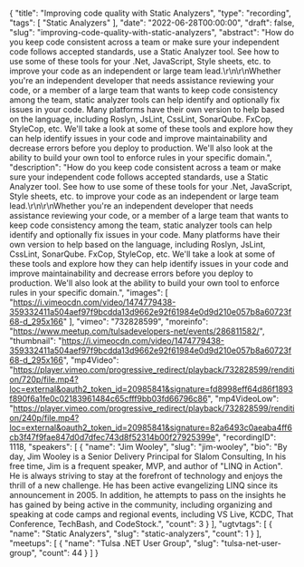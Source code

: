 {
  "title": "Improving code quality with Static Analyzers",
  "type": "recording",
  "tags": [
    "Static Analyzers"
  ],
  "date": "2022-06-28T00:00:00",
  "draft": false,
  "slug": "improving-code-quality-with-static-analyzers",
  "abstract": "How do you keep code consistent across a team or make sure your independent code follows accepted standards, use a Static Analyzer tool. See how to use some of these tools for your .Net, JavaScript, Style sheets, etc. to improve your code as an independent or large team lead.\r\n\r\nWhether you're an independent developer that needs assistance reviewing your code, or a member of a large team that wants to keep code consistency among the team, static analyzer tools can help identify and optionally fix issues in your code. Many platforms have their own version to help based on the language, including Roslyn, JsLint, CssLint, SonarQube. FxCop, StyleCop, etc. We'll take a look at some of these tools and explore how they can help identify issues in your code and improve maintainability and decrease errors before you deploy to production. We'll also look at the ability to build your own tool to enforce rules in your specific domain.",
  "description": "How do you keep code consistent across a team or make sure your independent code follows accepted standards, use a Static Analyzer tool. See how to use some of these tools for your .Net, JavaScript, Style sheets, etc. to improve your code as an independent or large team lead.\r\n\r\nWhether you're an independent developer that needs assistance reviewing your code, or a member of a large team that wants to keep code consistency among the team, static analyzer tools can help identify and optionally fix issues in your code. Many platforms have their own version to help based on the language, including Roslyn, JsLint, CssLint, SonarQube. FxCop, StyleCop, etc. We'll take a look at some of these tools and explore how they can help identify issues in your code and improve maintainability and decrease errors before you deploy to production. We'll also look at the ability to build your own tool to enforce rules in your specific domain.",
  "images": [
    "https://i.vimeocdn.com/video/1474779438-359332411a504aef97f9bcdda13d9662e92f61984e0d9d210e057b8a60723f68-d_295x166"
  ],
  "vimeo": "732828599",
  "moreinfo": "https://www.meetup.com/tulsadevelopers-net/events/286811582/",
  "thumbnail": "https://i.vimeocdn.com/video/1474779438-359332411a504aef97f9bcdda13d9662e92f61984e0d9d210e057b8a60723f68-d_295x166",
  "mp4Video": "https://player.vimeo.com/progressive_redirect/playback/732828599/rendition/720p/file.mp4?loc=external&oauth2_token_id=20985841&signature=fd8998eff64d86f1893f890f6a1fe0c02183961484c65cfff9bb03fd66796c86",
  "mp4VideoLow": "https://player.vimeo.com/progressive_redirect/playback/732828599/rendition/240p/file.mp4?loc=external&oauth2_token_id=20985841&signature=82a6493c0aeaba4ff6cb3f47f9fae847d0d7dfec743d8f52314b00f27925399e",
  "recordingID": 1118,
  "speakers": [
    {
      "name": "Jim Wooley",
      "slug": "jim-wooley",
      "bio": "By day, Jim Wooley is a Senior Delivery Principal for Slalom Consulting, In his free time, Jim is a frequent speaker, MVP, and author of \"LINQ in Action\". He is always striving to stay at the forefront of technology and enjoys the thrill of a new challenge. He has been active evangelizing LINQ since its announcement in 2005. In addition, he attempts to pass on the insights he has gained by being active in the community, including organizing and speaking at code camps and regional events, including VS Live, KCDC, That Conference, TechBash, and CodeStock.",
      "count": 3
    }
  ],
  "ugtvtags": [
    {
      "name": "Static Analyzers",
      "slug": "static-analyzers",
      "count": 1
    }
  ],
  "meetups": [
    {
      "name": "Tulsa .NET User Group",
      "slug": "tulsa-net-user-group",
      "count": 44
    }
  ]
}
